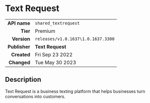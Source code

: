 # Text Request
| | |
|-:|-|
|**API name**|`shared_textrequest`|
|**Tier**|Premium|
|**Version**|`releases/v1.0.1637\1.0.1637.3300`|
|**Publisher**|**Text Request**|
|**Created**|Fri Sep 23 2022|
|**Changed**|Tue May 30 2023|

## Description
Text Request is a business texting platform that helps businesses turn conversations into customers.
